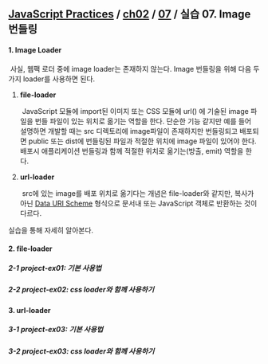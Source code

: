 ## [JavaScript Practices](https://github.com/kickscar-javascript/basic-practices) / [ch02](https://github.com/kickscar-javascript/basic-practices/tree/master/ch02) / [07](https://github.com/kickscar-javascript/basic-practices/tree/master/ch02/07) / 실습 07. Image 번들링

#### 1. Image Loader

​	사실, 웹팩 로더 중에 image loader는 존재하지 않는다. Image 번들링을 위해 다음 두 가지 loader를 사용하면 된다.

1. **file-loader**

   ​	 JavaScript 모듈에 import된 이미지 또는 CSS 모듈에 url() 에 기술된 image 파일을 번들 파일이 있는 위치로 옮기는 역할을 한다. 단순한 기능 같지만 예를 들어 설명하면 개발할 때는 src 디렉토리에 image파일이 존재하지만 번들링되고 배포되면 public 또는 dist에 번들링된 파일과 적절한 위치에 image 파일이 있어야 한다. 배포시 애플리케이션 번들링과 함께 적절한 위치로 옮기는(방출, emit) 역할을 한다.  

2. **url-loader**

   ​	src에 있는 image를 배포 위치로 옮기다는 개념은 file-loader와 같지만,  복사가 아닌 [Data URI Scheme](https://en.wikipedia.org/wiki/Data_URI_scheme) 형식으로 문서내 또는 JavaScript 객체로 반환하는 것이 다르다.

실습을 통해 자세히 알아본다.

#### 2. file-loader

##### 2-1 project-ex01: 기본 사용법

##### 2-2 project-ex02: css loader와 함께 사용하기



#### 3. url-loader

##### 3-1 project-ex03: 기본 사용법

##### 3-2 project-ex03: css loader와 함께 사용하기

